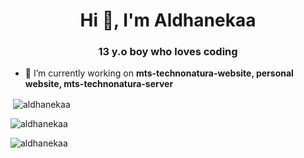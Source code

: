 <h1 align="center">Hi 👋, I'm Aldhanekaa</h1>
<h3 align="center">13 y.o boy who loves coding</h3>

- 🔭 I’m currently working on **mts-technonatura-website, personal website, mts-technonatura-server**


<p>&nbsp;<img align="center" src="https://github-readme-stats.vercel.app/api?username=aldhanekaa&show_icons=true&locale=en" alt="aldhanekaa" /></p>

<p><img align="center" src="https://github-readme-streak-stats.herokuapp.com/?user=aldhanekaa&" alt="aldhanekaa" /></p>


![aldhanekaa](https://github-readme-stats.vercel.app/api/wakatime?username=aldhanekaa)
